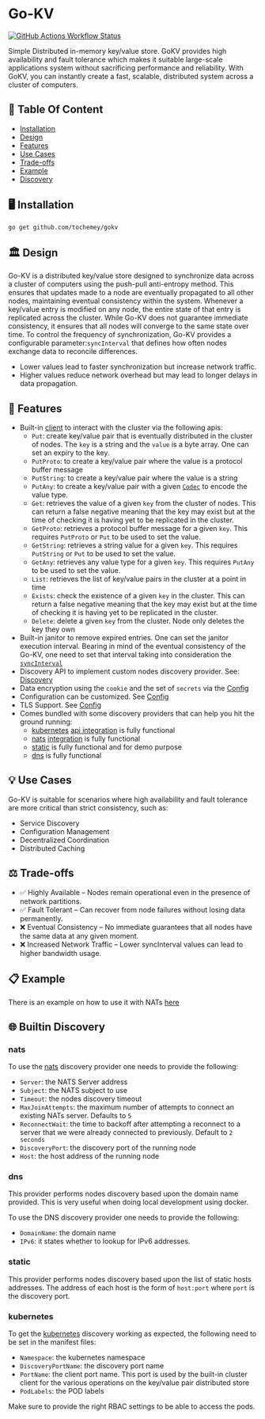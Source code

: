 # Go-KV

[![GitHub Actions Workflow Status](https://img.shields.io/github/actions/workflow/status/Tochemey/gokv/build.yml)]((https://github.com/Tochemey/gokv/actions/workflows/build.yml))

Simple Distributed in-memory key/value store. 
GoKV provides high availability and fault tolerance which makes it suitable large-scale applications system without sacrificing performance and reliability. 
With GoKV, you can instantly create a fast, scalable, distributed system  across a cluster of computers. 

## 👋 Table Of Content
- [Installation](#-installation)
- [Design](#-design)
- [Features](#-features)
- [Use Cases](#-use-cases)
- [Trade-offs](#-trade-offs)
- [Example](#-example)
- [Discovery](#-builtin-discovery)

## 🖥️ Installation

```bash
go get github.com/tochemey/gokv
```

## 🏛️ Design

Go-KV is a distributed key/value store designed to synchronize data across a cluster of computers using the push-pull anti-entropy method.
This ensures that updates made to a node are eventually propagated to all other nodes, maintaining eventual consistency within the system.
Whenever a key/value entry is modified on any node, the entire state of that entry is replicated across the cluster.
While Go-KV does not guarantee immediate consistency, it ensures that all nodes will converge to the same state over time.
To control the frequency of synchronization, Go-KV provides a configurable parameter:`syncInterval` that defines how often nodes exchange data to reconcile differences. 
- Lower values lead to faster synchronization but increase network traffic. 
- Higher values reduce network overhead but may lead to longer delays in data propagation.

## 🎯 Features
- Built-in [client](./cluster/client.go) to interact with the cluster via the following apis:
  - `Put`: create key/value pair that is eventually distributed in the cluster of nodes. The `key` is a string and the `value` is a byte array. One can set an expiry to the key.
  - `PutProto`: to create a key/value pair where the value is a protocol buffer message
  - `PutString`: to create a key/value pair where the value is a string
  - `PutAny`: to create a key/value pair with a given [`Codec`](./codec.go) to encode the value type.
  - `Get`: retrieves the value of a given `key` from the cluster of nodes. This can return a false negative meaning that the key may exist but at the time of checking it is having yet to be replicated in the cluster.
  - `GetProto`: retrieves a protocol buffer message for a given `key`. This requires `PutProto` or `Put` to be used to set the value.
  - `GetString`: retrieves a string value for a given `key`. This requires `PutString` or `Put` to be used to set the value.
  - `GetAny`: retrieves any value type for a given `key`. This requires `PutAny` to be used to set the value.
  - `List`: retrieves the list of key/value pairs in the cluster at a point in time
  - `Exists`: check the existence of a given `key` in the cluster. This can return a false negative meaning that the key may exist but at the time of checking it is having yet to be replicated in the cluster.
  - `Delete`: delete a given `key` from the cluster. Node only deletes the key they own
- Built-in janitor to remove expired entries. One can set the janitor execution interval. Bearing in mind of the eventual consistency of the Go-KV, one need to set that interval taking into consideration the [`syncInterval`](./cluster/config.go)
- Discovery API to implement custom nodes discovery provider. See: [Discovery](./discovery/provider.go)
- Data encryption using the `cookie` and the set of `secrets` via the [Config](./config.go)
- Configuration can be customized. See [Config](./config.go)
- TLS Support. See [Config](./config.go)
- Comes bundled with some discovery providers that can help you hit the ground running:
    - [kubernetes](https://kubernetes.io/docs/home/) [api integration](./discovery/kubernetes) is fully functional
    - [nats](https://nats.io/) [integration](./discovery/nats) is fully functional
    - [static](./discovery/static) is fully functional and for demo purpose
    - [dns](./discovery/dnssd) is fully functional

## 💡 Use Cases

Go-KV is suitable for scenarios where high availability and fault tolerance are more critical than strict consistency, such as:

- Service Discovery
- Configuration Management
- Decentralized Coordination
- Distributed Caching

## ⚖️ Trade-offs

- ✅ Highly Available – Nodes remain operational even in the presence of network partitions. 
- ✅ Fault Tolerant – Can recover from node failures without losing data permanently. 
- ❌ Eventual Consistency – No immediate guarantees that all nodes have the same data at any given moment. 
- ❌ Increased Network Traffic – Lower syncInterval values can lead to higher bandwidth usage.

## 📋 Example

There is an example on how to use it with NATs [here](./example/example.go)

## 🌐 Builtin Discovery

### nats

To use the [nats](https://nats.io/) discovery provider one needs to provide the following:

- `Server`: the NATS Server address
- `Subject`: the NATS subject to use
- `Timeout`: the nodes discovery timeout
- `MaxJoinAttempts`: the maximum number of attempts to connect an existing NATs server. Defaults to `5`
- `ReconnectWait`: the time to backoff after attempting a reconnect to a server that we were already connected to previously. Default to `2 seconds`
- `DiscoveryPort`: the discovery port of the running node
- `Host`: the host address of the running node

### dns

This provider performs nodes discovery based upon the domain name provided. This is very useful when doing local development
using docker.

To use the DNS discovery provider one needs to provide the following:

- `DomainName`: the domain name
- `IPv6`: it states whether to lookup for IPv6 addresses.

### static

This provider performs nodes discovery based upon the list of static hosts addresses.
The address of each host is the form of `host:port` where `port` is the discovery port.

### kubernetes

To get the [kubernetes](https://kubernetes.io/docs/home/) discovery working as expected, the following need to be set in the manifest files:

- `Namespace`: the kubernetes namespace
- `DiscoveryPortName`: the discovery port name
- `PortName`: the client port name. This port is used by the built-in cluster client for the various operations on the key/value pair distributed store
- `PodLabels`: the POD labels

Make sure to provide the right RBAC settings to be able to access the pods.
